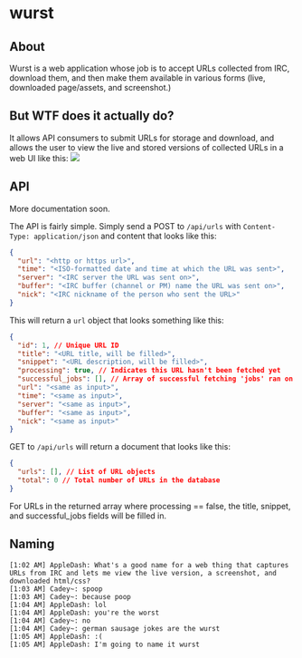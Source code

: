 wurst
=====

## About
Wurst is a web application whose job is to accept URLs collected from IRC, download them,
and then make them available in various forms (live, downloaded page/assets, and screenshot.)

## But WTF does it actually do?

It allows API consumers to submit URLs for storage and download, and allows the user to view the live and stored versions of collected URLs in a web UI like this:
![](http://i.imgur.com/BcR6xdM.png)

## API

More documentation soon.

The API is fairly simple. Simply send a POST to `/api/urls` with `Content-Type: application/json` and content that looks like this:
```json
{
  "url": "<http or https url>",
  "time": "<ISO-formatted date and time at which the URL was sent>",
  "server": "<IRC server the URL was sent on>",
  "buffer": "<IRC buffer (channel or PM) name the URL was sent on>",
  "nick": "<IRC nickname of the person who sent the URL>"
}
```

This will return a `url` object that looks something like this:

```json
{
  "id": 1, // Unique URL ID
  "title": "<URL title, will be filled>",
  "snippet": "<URL description, will be filled>",
  "processing": true, // Indicates this URL hasn't been fetched yet
  "successful_jobs": [], // Array of successful fetching 'jobs' ran on the URL, initially empty
  "url": "<same as input>",
  "time": "<same as input>",
  "server": "<same as input>",
  "buffer": "<same as input>",
  "nick": "<same as input>"
}
```

GET to `/api/urls` will return a document that looks like this:

```json
{
  "urls": [], // List of URL objects
  "total": 0 // Total number of URLs in the database
}
```

For URLs in the returned array where processing == false, the title, snippet, and successful_jobs fields will be filled in.


## Naming
```
[1:02 AM] AppleDash: What's a good name for a web thing that captures URLs from IRC and lets me view the live version, a screenshot, and downloaded html/css?
[1:03 AM] Cadey~: spoop
[1:03 AM] Cadey~: because poop
[1:04 AM] AppleDash: lol
[1:04 AM] AppleDash: you're the worst
[1:04 AM] Cadey~: no
[1:04 AM] Cadey~: german sausage jokes are the wurst
[1:05 AM] AppleDash: :(
[1:05 AM] AppleDash: I'm going to name it wurst
```
